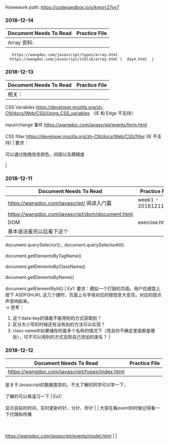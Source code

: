 Homework path: https://codesandbox.io/s/kmprr27ov7

### 2018-12-14
| Document Needs To Read | Practice File |
| --- | --- |
| Array 资料:
       https://wangdoc.com/javascript/types/array.html
      https://wangdoc.com/javascript/stdlib/array.html |  day4.html  |

### 2018-12-13

| Document Needs To Read | Practice File |
| --- | --- |
| 相关： <br/>  
CSS Variables https://developer.mozilla.org/zh-CN/docs/Web/CSS/Using_CSS_variables （IE 和 Edge 不支持） <br/>  
input/change 事件 https://wangdoc.com/javascript/events/form.html <br/>  
CSS filter https://developer.mozilla.org/zh-CN/docs/Web/CSS/filter (IE 不支持) | 要求： <br/>  
可以通过拖拽改变颜色，间距以及模糊度 <br/>  
 |

### 2018-12-11

| Document Needs To Read | Practice File |
| --- | --- |
| https://wangdoc.com/javascript/ 阅读入门篇 | week1 - 20181211.md |
| https://wangdoc.com/javascript/dom/document.html <br/>  
DOM | exercise.html |
| 基本语法看完以后看下这个<br/>  
document.querySelector()，document.querySelectorAll()<br/>  
document.getElementsByTagName()<br/>  
document.getElementsByClassName()<br/>  
document.getElementsByName()<br/>  
document.getElementById() | Ex1: 要求：模拟一个打鼓的页面。用户在键盘上按下 ASDFGHJKL 这几个键时，页面上与字母对应的按钮变大变亮，对应的鼓点声音响起来。  
-> 思考：
1. 这个data-key的值能不能用别的方式获取到？
2. 区分大小写的时候还有没有别的方法可以实现？
3. class name中如果储存的是多个名称的情况下（而且你不确定里面都是哪些），可不可以用别的方式去除自己添加的类名？ |

### 2018-12-12

| Document Needs To Read | Practice File |
| --- | --- |
| https://wangdoc.com/javascript/types/index.html <br/>  
是关于Javascript的数据类型的，不太了解的同学可以学一下，<br/>  
了解的可以再温习一下 | Ex2: <br/>  
显示目前的时间，实时更新时针、分针、秒针 |
| 大家在看event的时候记得看一下代理和传播<br/>  
<br/>  
https://wangdoc.com/javascript/events/model.html |  |